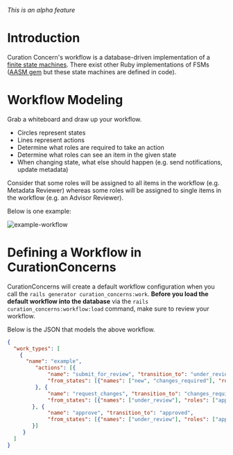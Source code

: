 _This is an alpha feature_

# Introduction

Curation Concern's workflow is a database-driven implementation of a [finite state machines](https://en.wikipedia.org/wiki/Finite-state_machine). There exist other Ruby implementations of FSMs ([AASM gem](https://github.com/aasm/aasm) but these state machines are defined in code).

# Workflow Modeling

Grab a whiteboard and draw up your workflow.

* Circles represent states
* Lines represent actions
* Determine what roles are required to take an action
* Determine what roles can see an item in the given state
* When changing state, what else should happen (e.g. send notifications, update metadata)

Consider that some roles will be assigned to all items in the workflow (e.g. Metadata Reviewer) whereas some roles will be assigned to single items in the workflow (e.g. an Advisor Reviewer).

Below is one example:

![example-workflow](https://cloud.githubusercontent.com/assets/2130/19000926/1eab97e4-8713-11e6-9edc-0599fedca795.png)

# Defining a Workflow in CurationConcerns

CurationConcerns will create a default workflow configuration when you call the `rails generator curation_concerns:work`. **Before you load the default workflow into the database** via the `rails curation_concerns:workflow:load` command, make sure to review your workflow.

Below is the JSON that models the above workflow.

```json
{
  "work_types": [
    {
      "name": "example",
         "actions": [{
             "name": "submit_for_review", "transition_to": "under_review",
             "from_states": [{"names": ["new", "changes_required"], "roles": ["creating_deposit"]}]
         }, {
             "name": "request_changes", "transition_to": "changes_required",
             "from_states": [{"names": ["under_review"], "roles": ["approving_work"]}]
        }, {
             "name": "approve", "transition_to": "approved",
             "from_states": [{"names": ["under_review"], "roles": ["approving_work"]}]
        }]
     }
  ]
}
```
